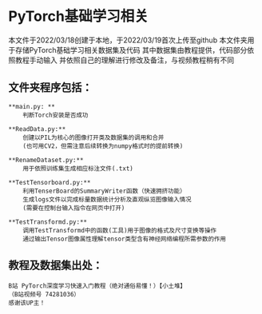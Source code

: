 # PyTorch基础学习相关
本文件于2022/03/18创建于本地，于2022/03/19首次上传至github
本文件夹用于存储PyTorch基础学习相关数据集及代码
其中数据集由教程提供，代码部分依照教程手动输入
并依照自己的理解进行修改及备注，与视频教程稍有不同

## 文件夹程序包括：
    **main.py: **
        判断Torch安装是否成功

    **ReadData.py:**
        创建以PIL为核心的图像打开类及数据集的调用和合并
        (也可用CV2，但需注意后续转换为numpy格式时的提前转换)

    **RenameDataset.py:**
        用于依照训练集生成相应标注文件(.txt)

    **TestTensorboard.py:**
        利用TenserBoard的SummaryWriter函数（快速拥挤功能）
        生成logs文件以完成标量数据统计分析及直观纵览图像输入情况
        (需要在控制台输入指令在网页中打开)

    **TestTransformd.py:**
        调用TestTransformd中的函数(工具)用于图像的格式及尺寸变换等操作
        通过输出Tensor图像属性理解tensor类型含有神经网络编程所需参数的作用

## 教程及数据集出处：
    B站 PyTorch深度学习快速入门教程（绝对通俗易懂！）【小土堆】
    （B站视频号 74281036）
    感谢该UP主！
